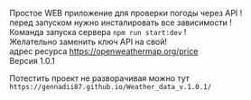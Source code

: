 Простое WEB приложение для проверки погоды через API ! <br/>
перед запуском нужно инсталировать все зависимости ! <br/>
Команда запуска сервера <code>npm run start:dev</code> ! <br/>
Желательно заменить ключ API на свой! <br/>
адрес ресурса https://openweathermap.org/price  <br/>
Версия 1.0.1 <br/>

Потестить проект не разворачивая можно тут `https://gennadii87.github.io/Weather_data_v.1.0.1/`
